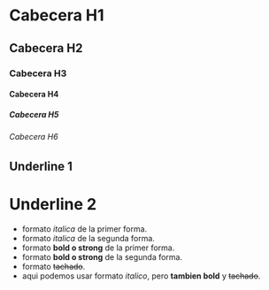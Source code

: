 # Cabecera H1
## Cabecera H2
### Cabecera H3
####  Cabecera H4
#####  Cabecera H5
######  Cabecera H6

Underline 1
-----------

Underline 2
===========

- formato *italica* de la primer forma.
- formato _italica_ de la segunda forma.
- formato **bold o strong** de la primer forma.
- formato __bold o strong__ de la segunda forma.
- formato ~~tachado~~.
- aqui podemos usar formato *italico*, pero **tambien bold**  y ~~tachado~~.